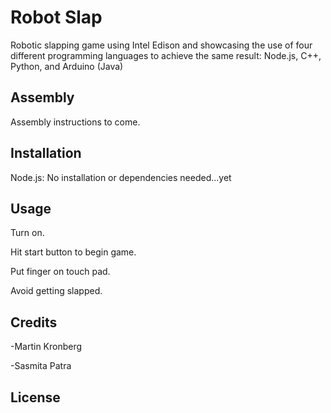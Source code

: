 # Robot Slap

Robotic slapping game using Intel Edison and showcasing the use of four different programming languages to achieve the same result: Node.js, C++, Python, and Arduino (Java)

## Assembly

Assembly instructions to come.

## Installation

Node.js:
No installation or dependencies needed...yet 

## Usage

Turn on.

Hit start button to begin game.

Put finger on touch pad.

Avoid getting slapped.

## Credits

-Martin Kronberg

-Sasmita Patra


## License

